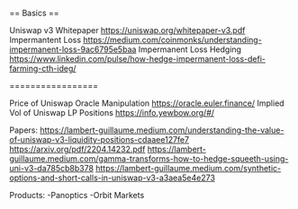 == Basics == 

Uniswap v3 Whitepaper
https://uniswap.org/whitepaper-v3.pdf
Impermantent Loss
https://medium.com/coinmonks/understanding-impermanent-loss-9ac6795e5baa
Impermanent Loss Hedging
https://www.linkedin.com/pulse/how-hedge-impermanent-loss-defi-farming-cth-ideg/




=================

Price of Uniswap Oracle Manipulation
https://oracle.euler.finance/
Implied Vol of Uniswap LP Positions
https://info.yewbow.org/#/

Papers:
https://lambert-guillaume.medium.com/understanding-the-value-of-uniswap-v3-liquidity-positions-cdaaee127fe7
https://arxiv.org/pdf/2204.14232.pdf
https://lambert-guillaume.medium.com/gamma-transforms-how-to-hedge-squeeth-using-uni-v3-da785cb8b378
https://lambert-guillaume.medium.com/synthetic-options-and-short-calls-in-uniswap-v3-a3aea5e4e273

Products:
-Panoptics
-Orbit Markets
